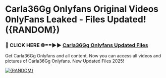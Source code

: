 # Carla36Gg Onlyfans Original Videos 0nlyFans Leaked - Files Updated! ({RANDOM})

<h3>🔴 CLICK HERE 🌐==►► <a href="https://betterlinks.top/A2PfLJ" rel="nofollow">Carla36Gg Onlyfans Updated Files</a></h3>

Get Carla36Gg Onlyfans and all content. Now you can access all videos and pictures of Carla36Gg Onlyfans. New Updated Files 2025!

[![{RANDOM}](https://i.imgur.com/ppqm5kG.gif)](https://betterlinks.top/A2PfLJ)